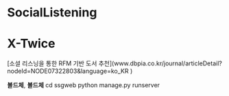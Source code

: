 # SocialListening
# X-Twice
<Link>
[소셜 리스닝을 통한 RFM 기반 도서 추천](www.dbpia.co.kr/journal/articleDetail?nodeId=NODE07322803&language=ko_KR
)

**볼드체**, __볼드체__
cd ssgweb
python manage.py runserver


